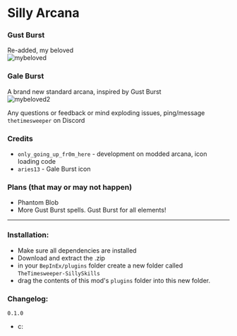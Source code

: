 # Silly Arcana
### Gust Burst
Re-added, my beloved  
![mybeloved](https://raw.githubusercontent.com/TheTimeSweeper/EpicWolMods/master/SillySkills/Release/readme/AirChannelDashGood.gif)

### Gale Burst
A brand new standard arcana, inspired by Gust Burst  
![mybeloved2](https://raw.githubusercontent.com/TheTimeSweeper/EpicWolMods/master/SillySkills/Release/readme/GustBurstButBig.gif)

Any questions or feedback or mind exploding issues, ping/message `thetimesweeper` on Discord

### Credits
- `only_going_up_fr0m_here` - development on modded arcana, icon loading code
- `aries13` - Gale Burst icon

### Plans (that may or may not happen)
- Phantom Blob
- More Gust Burst spells. Gust Burst for all elements!

___
### Installation:
- Make sure all dependencies are installed
- Download and extract the .zip
- in your `BepInEx/plugins` folder create a new folder called `TheTimesweeper-SillySkills`
- drag the contents of this mod's `plugins` folder into this new folder.

### Changelog:

`0.1.0`
 - c: